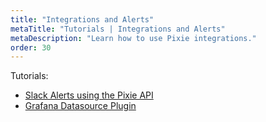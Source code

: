 ```yaml
---
title: "Integrations and Alerts"
metaTitle: "Tutorials | Integrations and Alerts"
metaDescription: "Learn how to use Pixie integrations."
order: 30
---
```


Tutorials:

- [Slack Alerts using the Pixie API](/tutorials/integrations/slackbot-alert)
- [Grafana Datasource Plugin](/tutorials/integrations/grafana)
